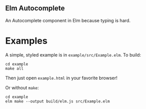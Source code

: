 ## Elm Autocomplete

An Autocomplete component in Elm because typing is hard.

# Examples
A simple, styled example is in `example/src/Example.elm`. To build:

```
cd example
make all
```

Then just open `example.html` in your favorite browser!

Or without `make`:

```
cd example
elm make --output build/elm.js src/Example.elm
```
